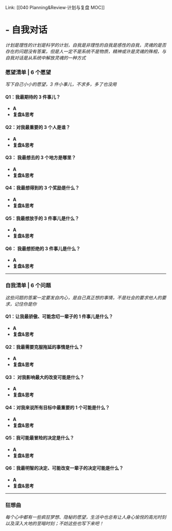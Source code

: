 Link: [[040 Planning&Review·计划与复盘 MOC]]

#  - 自我对话
*计划是理性的计划是科学的计划，自我是非理性的自我是感性的自我，灵魂的是否存在的问题没有答案，但是人一定不是系统不是物质，精神或许是灵魂的殊相，与自我对话是从系统中解放灵魂的一种方式*

### 愿望清单 | 6 个愿望
*写下自己小小的愿望，3 件小事儿，不求多，多了也没用*

#### Q1：我最期待的 3 件事儿？
- **A**
- **复盘&思考**

#### Q2：对我最重要的 3 个人是谁？
- **A**
- **复盘&思考**

#### Q3： 我最想去的 3 个地方是哪里？
- **A**
- **复盘&思考**

#### Q4：我最想得到的 3 个奖励是什么？
- **A**
- **复盘&思考**

#### Q5：我最想放手的 3 件事儿是什么？
- **A**
- **复盘&思考**

#### Q6： 我最想拒绝的 3 件事儿是什么？
- **A**
- **复盘&思考**

---

### 自我清单 | 6 个问题
*这些问题的答案一定要发自内心，是自己真正想的事情，不是社会的要求他人的要求，记住你是你*
#### Q1：让我最骄傲、可能念叨一辈子的 1 件事儿是什么？
- **A**
- **复盘&思考**

#### Q2：我最需要克服拖延的事情是什么？
- **A**
- **复盘&思考**

#### Q3： 对我影响最大的改变可能是什么？
- **A**
- **复盘&思考**

#### Q4：对我来说所有目标中最重要的 1 个可能是什么？
- **A**
- **复盘&思考**

#### Q5：我可能最冒险的决定是什么？
- **A**
- **复盘&思考**

#### Q6：我最明智的决定、可能改变一辈子的决定可能是什么？
- **A**
- **复盘&思考**

---

### 狂想曲
*每个心中都有一些疯狂梦想、隐秘的愿望，生活中也总有让人身心愉悦的高光时刻以及深入大地的至暗时刻；不妨这些也写下来吧！*
